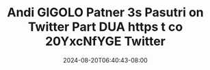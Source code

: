 --- 
title: "Andi GIGOLO Patner 3s Pasutri on Twitter Part DUA https t co 20YxcNfYGE   Twitter"
description: "video bokep Andi GIGOLO Patner 3s Pasutri on Twitter Part DUA https t co 20YxcNfYGE   Twitter telegram full  "
date: 2024-08-20T06:40:43-08:00
file_code: "hh10k2s3wcys"
draft: false
cover: "2wqrkl4tsoy2vgy2.jpg"
tags: ["Andi", "GIGOLO", "Patner", "Pasutri", "Twitter", "Part", "DUA", "https", "Twitter", "bokep-indo", "bokep-viral", "bokep-ig"]
length: 127
fld_id: "1483137"
foldername: "Andi gigolo1 telegram"
categories: ["Andi gigolo1 telegram"]
views: 0
---